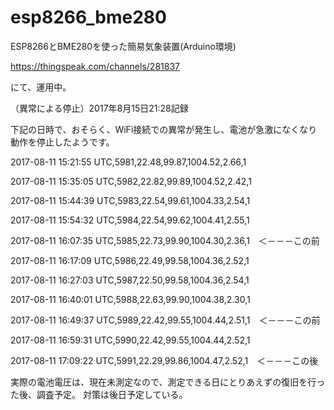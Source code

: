 # esp8266_bme280
ESP8266とBME280を使った簡易気象装置(Arduino環境)

https://thingspeak.com/channels/281837

にて、運用中。

（異常による停止）2017年8月15日21:28記録

下記の日時で、おそらく、WiFi接続での異常が発生し、電池が急激になくなり動作を停止したようです。

2017-08-11 15:21:55 UTC,5981,22.48,99.87,1004.52,2.66,1

2017-08-11 15:35:05 UTC,5982,22.82,99.89,1004.52,2.42,1

2017-08-11 15:44:39 UTC,5983,22.54,99.61,1004.33,2.54,1

2017-08-11 15:54:32 UTC,5984,22.54,99.62,1004.41,2.55,1

2017-08-11 16:07:35 UTC,5985,22.73,99.90,1004.30,2.36,1　＜－－－この前

2017-08-11 16:17:09 UTC,5986,22.49,99.58,1004.36,2.52,1

2017-08-11 16:27:03 UTC,5987,22.50,99.58,1004.36,2.54,1

2017-08-11 16:40:01 UTC,5988,22.63,99.90,1004.38,2.30,1

2017-08-11 16:49:37 UTC,5989,22.42,99.55,1004.44,2.51,1　＜－－－この前

2017-08-11 16:59:31 UTC,5990,22.42,99.55,1004.44,2.52,1

2017-08-11 17:09:22 UTC,5991,22.29,99.86,1004.47,2.52,1　＜－－－この後

実際の電池電圧は、現在未測定なので、測定できる日にとりあえずの復旧を行った後、調査予定。
対策は後日予定している。
